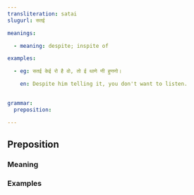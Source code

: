 ```yaml
---
transliteration: satai
slugurl: सतई

meanings:

  - meaning: despite; inspite of

examples:

  - eg: सतई केई रो है वो, तो ई थाणे णी हुणणो। 

    en: Despite him telling it, you don't want to listen. 
    

grammar:
  preposition:

---
```


## Preposition

### Meaning

<meaning :meanings="meanings" ></meaning>

### Examples

<eg :eg="examples" ></eg>

<!-- ### Synonyms
<syn :syn="synonyms" ></syn> -->

<!-- ### Antonyms
<ant :ant="antonyms" ></ant> -->
